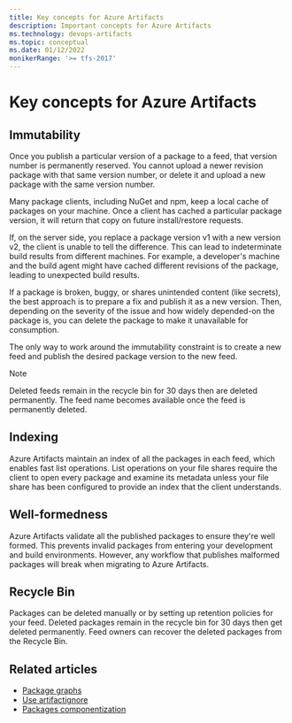 ```yaml
---
title: Key concepts for Azure Artifacts
description: Important concepts for Azure Artifacts
ms.technology: devops-artifacts
ms.topic: conceptual
ms.date: 01/12/2022
monikerRange: '>= tfs-2017'
---
```


# Key concepts for Azure Artifacts

## Immutability

Once you publish a particular version of a package to a feed, that version number is permanently reserved. You cannot upload a newer revision package with that same version number, or delete it and upload a new package with the same version number.

Many package clients, including NuGet and npm, keep a local cache of packages on your machine. Once a client has cached a particular package version, it will return that copy on future install/restore requests.

If, on the server side, you replace a package version v1 with a new version v2, the client is unable to tell the difference. This can lead to indeterminate build results from different machines. For example, a developer's machine and the build agent might have cached different revisions of the package, leading to unexpected build results.

If a package is broken, buggy, or shares unintended content (like secrets), the best approach is to prepare a fix and publish it as a new version. Then, depending on the severity of the issue and how widely depended-on the package is, you can delete the package to make it unavailable for consumption.

The only way to work around the immutability constraint is to create a new feed and publish the desired package version to the new feed.

> [!NOTE]
> Deleted feeds remain in the recycle bin for 30 days then are deleted permanently. The feed name becomes available once the feed is permanently deleted.

## Indexing

Azure Artifacts maintain an index of all the packages in each feed, which enables fast list operations. List operations on your file shares require the client to open every package and examine its metadata unless your file share has been configured to provide an index that the client understands.

## Well-formedness

Azure Artifacts validate all the published packages to ensure they're well formed. This prevents invalid packages from entering your development and build environments. However, any workflow that publishes malformed packages will break when migrating to Azure Artifacts.

## Recycle Bin

Packages can be deleted manually or by setting up retention policies for your feed. Deleted packages remain in the recycle bin for 30 days then get deleted permanently. Feed owners can recover the deleted packages from the Recycle Bin.

## Related articles

- [Package graphs](./concepts/package-graph.md)
- [Use artifactignore](./reference/artifactignore.md)
- [Packages componentization](./collaborate-with-packages.md)
